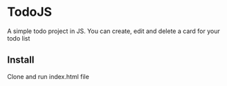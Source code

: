 # TodoJS

A simple todo project in JS. You can create, edit and delete a card for your todo list

## Install

Clone and run index.html file
